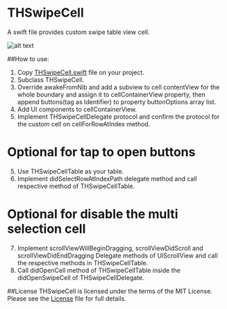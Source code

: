 THSwipeCell
===========

A swift file provides custom swipe table view cell. 

![alt text](https://raw.githubusercontent.com/torryharris/THSwipeCell/master/THSwipeCellDemo.gif "THSwipeCellDemo")

##How to use:

1. Copy [THSwipeCell.swift](https://github.com/torryharris/THSwipeCell/blob/master/THSwipeCell/THSwipeCell.swift) file on your project.
2. Subclass THSwipeCell.
3. Override awakeFromNib and add a subview to cell contentView for the whole boundary and assign it to cellContainerView property, then append buttons(tag as Identifier) to property buttonOptions array list.
4. Add UI components to cellContainerView.
5. Implement THSwipeCellDelegate protocol and confirm the protocol for the custom cell on cellForRowAtIndex method.

# Optional for tap to open buttons

5. Use THSwipeCellTable as your table.
6. Implement didSelectRowAtIndexPath delegate method and call respective method of THSwipeCellTable.

# Optional for disable the multi selection cell

7. Implement scrollViewWillBeginDragging, scrollViewDidScroll and scrollViewDidEndDragging Delegate methods of UIScrollView and call the respective methods in THSwipeCellTable.
8. Call didOpenCell method of THSwipeCellTable inside the didOpenSwipeCell of THSwipeCellDelegate.

##License
THSwipeCell is licensed under the terms of the MIT License. Please see the [License](https://github.com/torryharris/THSwipeCell/blob/master/License) file for full details.
